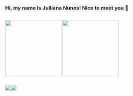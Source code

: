 ### Hi, my name is Julliana Nunes! Nice to meet you 🥰

 ##
<!--
**JullianaNunes/JullianaNunes** is a ✨ _special_ ✨ repository because its `README.md` (this file) appears on your GitHub profile.

Here are some ideas to get you started:

- 🔭 I’m currently working on ...
- 🌱 I’m currently learning ...
- 👯 I’m looking to collaborate on ...
- 🤔 I’m looking for help with ...
- 💬 Ask me about ...
- 📫 How to reach me: ...
- 😄 Pronouns: ...
- ⚡ Fun fact: ...
[![Anurag's GitHub stats](https://github-readme-stats.vercel.app/api?username=julliananunes&theme=swift)](https://github.com/julliananunes/github-readme-stats)

[![Top Langs](https://github-readme-stats.vercel.app/api/top-langs/?username=julliananunes&layout=compact&theme=swift)](https://github.com/julliananunes/github-readme-stats)
-->

<div  href ="https://github.com/julliananunes/" style= "pointer-events:none;"> 
  <img style="text-align:center" height="180em" align ="center" src ="https://github-readme-stats.vercel.app/api?username=julliananunes&theme=swift" />
  <img  height="180em" align ="center" src ="https://github-readme-stats.vercel.app/api/top-langs/?username=julliananunes&layout=compact&theme=swift"/>
</div> 
 
 ##
 
<div dir="auto">
  <a href="https://www.instagram.com/julli.nunes/">
   <img src="https://img.shields.io/badge/Instagram-E4405F?style=for-the-badge&logo=instagram&logoColor=white" style="max-width: 100%;">
  </a>
   <a href="https://www.linkedin.com/in/julliana-nunes/" rel="nofollow">
    <img src="https://img.shields.io/badge/LinkedIn-0077B5?style=for-the-badge&logo=linkedin&logoColor=white" data-canonical-src="https://img.shields.io/badge/-Instagram-%23E4405F?style=for-the-badge&amp;logo=instagram&amp;logoColor=white" style="max-width: 100%;">
  </a>
</div>
